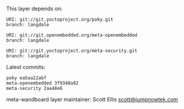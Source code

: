 This layer depends on:

    URI: git://git.yoctoproject.org/poky.git
    branch: langdale

    URI: git://git.openembedded.org/meta-openembedded
    branch: langdale

    URI: git://git.yoctoproject.org/meta-security.git
    branch: langdale

Latest commits:

    poky ea5aa22abf
    meta-openembedded 3f9340a92
    meta-security 2aa48e6

meta-wandboard layer maintainer: Scott Ellis <scott@jumpnowtek.com>
